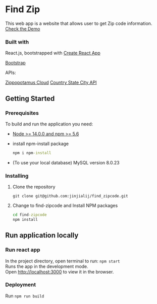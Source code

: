 # Find Zip

This web app is a website that allows user to get Zip code information. [Check the Demo]()

### Built with

React.js, bootstrapped with [Create React App](https://github.com/facebook/create-react-app)

[Bootstrap](https://react-bootstrap.github.io/)

APIs:

[Zippopotamus Cloud](http://www.zippopotam.us/#)
[Country State City API](https://countrystatecity.in/)

## Getting Started

### Prerequisites

To build and run the application you need:

- [Node >= 14.0.0 and npm >= 5.6](https://nodejs.org/en/)
- install npm-install package

  ```cmd
  npm i npm-install
  ```

- (To use your local database) MySQL version 8.0.23

### Installing

1. Clone the repository

   ```git
   git clone git@github.com:jinjialij/find_zipcode.git
   ```

2. Change to find-zipcode and Install NPM packages

   ```cmd
   cd find-zipcode
   npm install
   ```

## Run application locally

### Run react app

In the project directory, open terminal to run: `npm start`  
Runs the app in the development mode.\
Open [http://localhost:3000](http://localhost:3000) to view it in the browser.

### Deployment

Run `npm run build`
